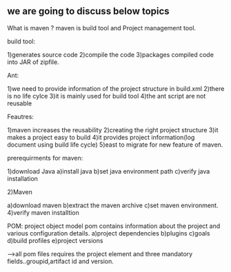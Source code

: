 we are going to discuss below topics
------------------------------------
What is maven ?
maven is build tool and Project management tool.

build tool:

1)generates source code
2)compile the code
3)packages compiled code into JAR of zipfile.

Ant:

1)we need to provide information of the project structure in build.xml
2)there is no life cylce
3)it is mainly used for build tool
4)the ant script are not reusable

Feautres:

1)maven increases the reusability
2)creating the right project structure
3)it makes a project easy to build
4)it provides project information(log document using build life cycle)
5)east to migrate for new feature of maven.



prerequirments for maven:

1)download Java
a)install java
b)set java environment path
c)verify java installation

2)Maven

a)download maven
b)extract the maven archive
c)set maven environment.
4)verify maven installtion

POM: project object model
pom contains information about the project and various configuration details.
a)project dependencies
b)plugins
c)goals
d)build profiles
e)project versions

-->all pom files requires the project element and three mandatory fields..groupid,artifact id and version.


